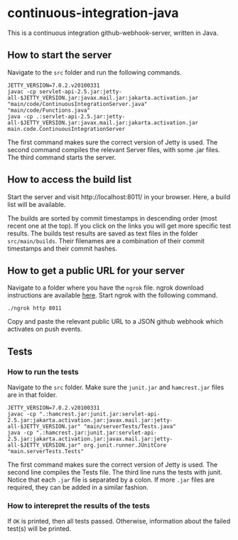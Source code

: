 # continuous-integration-java

This is a continuous integration github-webhook-server, written in Java. 

## How to start the server

Navigate to the `src` folder and run the following commands.
```
JETTY_VERSION=7.0.2.v20100331
javac -cp servlet-api-2.5.jar:jetty-all-$JETTY_VERSION.jar:javax.mail.jar:jakarta.activation.jar "main/code/ContinuousIntegrationServer.java" "main/code/Functions.java"
java -cp .:servlet-api-2.5.jar:jetty-all-$JETTY_VERSION.jar:javax.mail.jar:jakarta.activation.jar main.code.ContinuousIntegrationServer
```

The first command makes sure the correct version of Jetty is used. The second command compiles the relevant Server files, with some .jar files. The third command starts the server.

## How to access the build list

Start the server and visit http://localhost:8011/ in your browser. Here, a build list will be available. 

The builds are sorted by commit timestamps in descending order (most recent one at the top). If you click on the links you will get more specific test results. The builds test results are saved as text files in the folder `src/main/builds`. Their filenames are a combination of their commit timestamps and their commit hashes.

## How to get a public URL for your server

Navigate to a folder where you have the `ngrok` file. ngrok download instructions are available [here](https://github.com/KTH-DD2480/smallest-java-ci). Start ngrok with the following command.

```
./ngrok http 8011
```

Copy and paste the relevant public URL to a JSON github webhook which activates on push events. 

## Tests

### How to run the tests

Navigate to the `src` folder. Make sure the `junit.jar` and `hamcrest.jar` files are in that folder.
```
JETTY_VERSION=7.0.2.v20100331
javac -cp ".:hamcrest.jar:junit.jar:servlet-api-2.5.jar:jakarta.activation.jar:javax.mail.jar:jetty-all-$JETTY_VERSION.jar" "main/serverTests/Tests.java"
java -cp ".:hamcrest.jar:junit.jar:servlet-api-2.5.jar:jakarta.activation.jar:javax.mail.jar:jetty-all-$JETTY_VERSION.jar" org.junit.runner.JUnitCore "main.serverTests.Tests"

```

The first command makes sure the correct version of Jetty is used. The second line compiles the Tests file. The third line runs the tests with junit. Notice that each `.jar` file is separated by a colon. If more `.jar` files are required, they can be added in a similar fashion.

### How to interepret the results of the tests
If `OK` is printed, then all tests passed. Otherwise, information about the failed test(s) will be printed.

